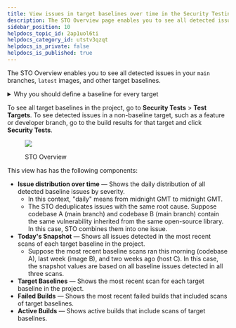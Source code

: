 ```yaml
---
title: View issues in target baselines over time in the Security Testing Overview
description: The STO Overview page enables you to see all detected issues in your target baselines.
sidebar_position: 10
helpdocs_topic_id: 2ap1uol6ti
helpdocs_category_id: utstv3qzqt
helpdocs_is_private: false
helpdocs_is_published: true
---
```


The STO Overview enables you to see all detected issues in your `main` branches, `latest` images, and other target baselines. 

<details><summary>Why you should define a baseline for every target</summary>

```mdx-code-block
import StoWhyDefineBaselines from '/docs/security-testing-orchestration/get-started/shared/_why-define-baselines.md';
```

<StoWhyDefineBaselines />

</details>

To see all target baselines in the project, go to **Security Tests** > **Test Targets**. To see detected issues in a non-baseline target, such as a feature or developer branch, go to the build results for that target and click **Security Tests**.

<figure>

![](../static/sto-overview-06.png)

<figcaption>STO Overview</figcaption>
</figure>



This view has has the following components:

* **Issue distribution over time** — Shows the daily distribution of all detected baseline issues by severity.
	+ In this context, "daily" means from midnight GMT to midnight GMT.
	+ The STO deduplicates issues with the same root cause. Suppose codebase A (main branch) and codebase B (main branch) contain the same vulnerability inherited from the same open-source library. In this case, STO combines them into one issue.
* **Today's Snapshot** — Shows all issues detected in the most recent scans of each target baseline in the project.
	+ Suppose the most recent baseline scans ran this morning (codebase A), last week (image B), and two weeks ago (host C). In this case, the snapshot values are based on all baseline issues detected in all three scans.
* **Target Baselines** — Shows the most recent scan for each target baseline in the project.
* **Failed Builds** — Shows the most recent failed builds that included scans of target baselines.
* **Active Builds** — Shows active builds that include scans of target baselines.

